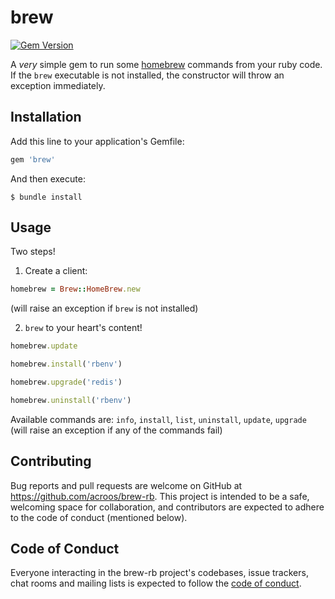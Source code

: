 # brew

[![Gem Version](https://badge.fury.io/rb/brew.svg)](https://badge.fury.io/rb/brew)

A _very_ simple gem to run some [homebrew](https://brew.sh/) commands from your ruby code.  If the `brew` executable is not installed, the constructor will throw an exception immediately.

## Installation

Add this line to your application's Gemfile:

```ruby
gem 'brew'
```

And then execute:
```shell
$ bundle install
```

## Usage

Two steps!

1) Create a client:
```ruby
homebrew = Brew::HomeBrew.new
```
(will raise an exception if `brew` is not installed)

2) `brew` to your heart's content!
```ruby
homebrew.update

homebrew.install('rbenv')

homebrew.upgrade('redis')

homebrew.uninstall('rbenv')
```

Available commands are: `info`, `install`, `list`, `uninstall`, `update`, `upgrade`
(will raise an exception if any of the commands fail)


## Contributing

Bug reports and pull requests are welcome on GitHub at https://github.com/acroos/brew-rb. This project is intended to be a safe, welcoming space for collaboration, and contributors are expected to adhere to the code of conduct (mentioned below).


## Code of Conduct

Everyone interacting in the brew-rb project's codebases, issue trackers, chat rooms and mailing lists is expected to follow the [code of conduct](https://github.com/acroos/brew-rb/blob/master/CODE_OF_CONDUCT.md).
